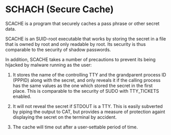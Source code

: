 # SCHACH (Secure Cache)

SCACHE is a program that securely caches a pass phrase or other secret data.

SCACHE is an SUID-root executable that works by storing the secret in
a file that is owned by root and only readable by root.  Its security is
thus comparable to the security of shadow passwords.

In addition, SCACHE takes a number of precautions to prevent its being
hijacked by malware running as the user:

1.  It stores the name of the controlling TTY and the grandparent process
ID (PPPID) along with the secret, and only reveals it if the calling
process has the same values as the one which stored the secret in the
first place.  This is comparable to the security of SUDO with TTY_TICKETS
enabled.

2.  It will not reveal the secret if STDOUT is a TTY.  This is easily
subverted by piping the output to CAT, but provides a measure of protection
againt displaying the secret on the terminal by accident.

3.  The cache will time out after a user-settable period of time.
